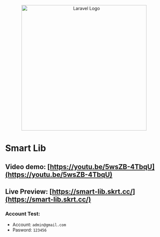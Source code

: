 <p align="center"><a href="https://laravel.com" target="_blank"><img src="https://raw.githubusercontent.com/laravel/art/master/logo-lockup/5%20SVG/2%20CMYK/1%20Full%20Color/laravel-logolockup-cmyk-red.svg" width="400" alt="Laravel Logo"></a></p>

# Smart Lib

## Video demo:  [https://youtu.be/5wsZB-4TbqU](https://youtu.be/5wsZB-4TbqU)

## Live Preview: [https://smart-lib.skrt.cc/](https://smart-lib.skrt.cc/)

### Account Test:
+ Account: `admin@gmail.com`
+ Pasword: `123456`
